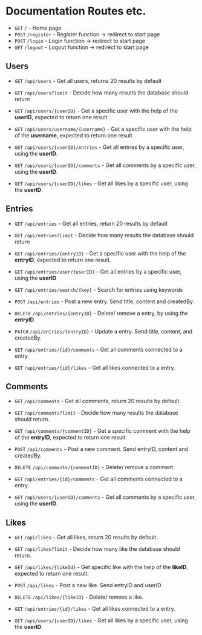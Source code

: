 # Documentation Routes etc.

- `GET` `/` - Home page
- `POST` `/register` - Register function -> redirect to start page
- `POST` `/login` - Login function -> redirect to start page
- `GET` `/logout` - Logout function -> redirect to start page

## Users
- `GET` `/api/users` - Get all users, returns 20 results by default
- `GET` `/api/users?limit` - Decide how many results the database should return
- `GET` `/api/users/{userID}` - Get a specific user with the help of the **userID**, expected to return one result
- `GET` `/api/users/username/{username}` - Get a specific user with the help of the **username**, expected to return one result


- `GET` `/api/users/{userID}/entries` - Get all entries by a specific user, using the **userID**.
- `GET` `/api/users/{userID}/comments` - Get all comments by a specific user, using the **userID**.
- `GET` `/api/users/{userID}/likes` - Get all likes by a specific user, using the **userID**.


## Entries
- `GET` `/api/entries` - Get all entries, return 20 results by default
- `GET` `/api/entries?limit` - Decide how many results the database should return
- `GET` `/api/entries/{entryID}` - Get a specific user with the help of the **entryID**, expected to return one result.
- `GET` `/api/entries/user/{userID}` - Get all entries by a specific user, using the **userID**
- `GET` `/api/entries/search/{key}` - Search for entries using keywords
- `POST` `/api/entries` - Post a new entry. Send title, content and createdBy.
- `DELETE` `/api/entries/{entryID}` - Delete/ remove a entry, by using the **entryID**.
- `PATCH` `/api/entries/{entryID}` - Update a entry. Send title, content, and createdBy.


- `GET` `/api/entries/{id}/comments` - Get all comments connected to a entry.
- `GET` `/api/entries/{id}/likes` - Get all likes connected to a entry.

## Comments
- `GET` `/api/comments` - Get all comments, return 20 results by default.
- `GET` `/api/comments?limit` - Decide how many results the database should return.
- `GET` `/api/comments/{commentID}` - Get a specific comment with the help of the **entryID**, expected to return one result.
- `POST` `/api/comments` - Post a new comment. Send entryID, content and createdBy.
- `DELETE` `/api/comments/{commentID}` - Delete/ remove a comment.


- `GET` `/api/entries/{id}/comments` - Get all comments connected to a entry.
- `GET` `/api/users/{userID}/comments` - Get all comments by a specific user, using the **userID**.

## Likes
- `GET` `/api/likes` - Get all likes, return 20 results by default.
- `GET` `/api/likes?limit` - Decide how many like the database should return.
- `GET` `/api/likes/{likeId}` - Get specific like with the help of the **likeID**, expected to return one result.
- `POST` `/api/likes` - Post a new like. Send entryID and userID.
- `DELETE` `/api/likes/{likeID}` - Delete/ remove a like.


- `GET` `/api/entries/{id}/likes` - Get all likes connected to a entry.
- `GET` `/api/users/{userID}/likes` - Get all likes by a specific user, using the **userID**.
